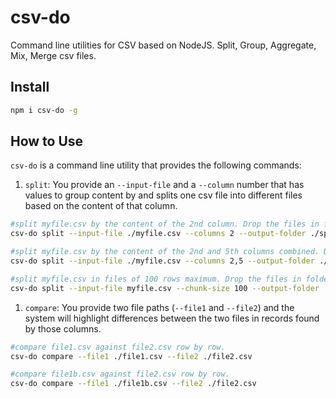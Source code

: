 # csv-do

Command line utilities for CSV based on NodeJS. Split, Group, Aggregate, Mix, Merge csv files.

## Install

```bash
npm i csv-do -g
```

## How to Use

`csv-do` is a command line utility that provides the following commands:

1. `split`: You provide an `--input-file` and a `--column` number that has values to group content by and splits one csv file into different files based on the content of that column.

```bash
#split myfile.csv by the content of the 2nd column. Drop the files in folder ./split
csv-do split --input-file ./myfile.csv --columns 2 --output-folder ./split/

#split myfile.csv by the content of the 2nd and 5th columns combined. Drop the files in folder ./split
csv-do split --input-file ./myfile.csv --columns 2,5 --output-folder ./split/

#split myfile.csv in files of 100 rows maximum. Drop the files in folder ./split
csv-do split --input-file myfile.csv --chunk-size 100 --output-folder ./split/
```

1. `compare`: You provide two file paths (`--file1` and `--file2`) and the system will highlight differences between the two files in records found by those columns.

```bash
#compare file1.csv against file2.csv row by row.
csv-do compare --file1 ./file1.csv --file2 ./file2.csv

#compare file1b.csv against file2.csv row by row.
csv-do compare --file1 ./file1b.csv --file2 ./file2.csv
```
